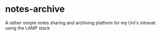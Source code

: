 # notes-archive
A rather simple notes sharing and archiving platform for my Uni's intranet using the LAMP stack
